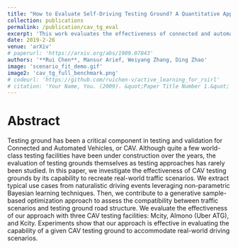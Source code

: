 ```yaml
---
title: "How to Evaluate Self-Driving Testing Ground? A Quantitative Approach"
collection: publications
permalink: /publication/cav_tg_eval
excerpt: 'This work evaluates the effectiveness of connected and automated vehicle testing grounds in terms of their capability to accomodate real-world driving scenarios, which are extracted from naturalistic driving data via Hierarchical Dirichlet Process Hidden Markov Model (HDP-HMM).'
date: 2019-2-26
venue: 'arXiv'
# paperurl: 'https://arxiv.org/abs/1909.07843'
authors: '**Rui Chen**, Mansur Arief, Weiyang Zhang, Ding Zhao'
image: 'scenario_fit_demo.gif'
image2: 'cav_tg_full_benchmark.png'
# codeurl: 'https://github.com/ruichen-v/active_learning_for_rsirl'
# citation: 'Your Name, You. (2009). &quot;Paper Title Number 1.&quot; <i>Journal 1</i>. 1(1).'
---
```

# Abstract
Testing ground has been a critical component in testing and validation for Connected and Automated Vehicles, or CAV. Although quite a few world-class testing facilities have been under construction over the years, the evaluation of testing grounds themselves as testing approaches has rarely been studied. In this paper, we investigate the effectiveness of CAV testing grounds by its capability to recreate real-world traffic scenarios. We extract typical use cases from naturalistic driving events leveraging non-parametric Bayesian learning techniques. Then, we contribute to a generative sample-based optimization approach to assess the compatibility between traffic scenarios and testing ground road structure. We evaluate the effectiveness of our approach with three CAV testing facilities: Mcity, Almono (Uber ATG), and Kcity. Experiments show that our approach is effective in evaluating the capability of a given CAV testing ground to accommodate real-world driving scenarios.
 
<!-- [Download paper here](https://arxiv.org/abs/1909.07843) -->
